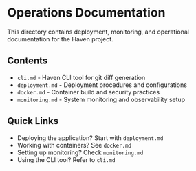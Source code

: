 # Operations Documentation

This directory contains deployment, monitoring, and operational documentation for the Haven project.

## Contents

- `cli.md` - Haven CLI tool for git diff generation
- `deployment.md` - Deployment procedures and configurations
- `docker.md` - Container build and security practices
- `monitoring.md` - System monitoring and observability setup

## Quick Links

- Deploying the application? Start with `deployment.md`
- Working with containers? See `docker.md`
- Setting up monitoring? Check `monitoring.md`
- Using the CLI tool? Refer to `cli.md`